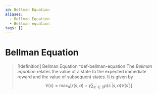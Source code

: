 ```yaml
---
id: Bellman Equation
aliases:
  - Bellman Equation
  - Bellman equation
tags: []
---
```


# Bellman Equation

> [!definition] Bellman Equation ^def-bellman-equation
> The *Bellman equation* relates the value of a state to the
> expected immediate reward and the value of subsequent states.
> It is given by
> $$
>   V(s) = \max_a \left [ r(s,a) + \gamma \sum_{s^\prime \in S} p(s^\prime | s, a) V(s^\prime) \right ].
> $$
